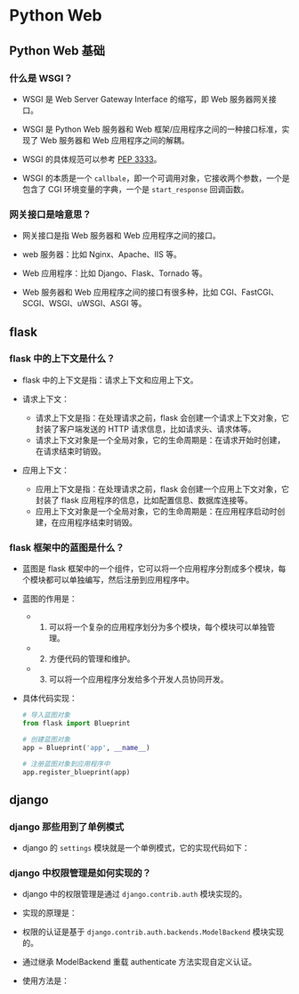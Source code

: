 # Python Web

## Python Web 基础

### 什么是 WSGI？

+ WSGI 是 Web Server Gateway Interface 的缩写，即 Web 服务器网关接口。

+ WSGI 是 Python Web 服务器和 Web 框架/应用程序之间的一种接口标准，实现了 Web 服务器和 Web 应用程序之间的解耦。

+ WSGI 的具体规范可以参考 [PEP 3333](https://www.python.org/dev/peps/pep-3333/)。

+ WSGI 的本质是一个 `callbale`，即一个可调用对象，它接收两个参数，一个是包含了 CGI 环境变量的字典，一个是 `start_response` 回调函数。

### 网关接口是啥意思？

+ 网关接口是指 Web 服务器和 Web 应用程序之间的接口。

+ web 服务器：比如 Nginx、Apache、IIS 等。

+ Web 应用程序：比如 Django、Flask、Tornado 等。

+ Web 服务器和 Web 应用程序之间的接口有很多种，比如 CGI、FastCGI、SCGI、WSGI、uWSGI、ASGI 等。

## flask


### flask 中的上下文是什么？

+ flask 中的上下文是指：请求上下文和应用上下文。

+ 请求上下文：
    + 请求上下文是指：在处理请求之前，flask 会创建一个请求上下文对象，它封装了客户端发送的 HTTP 请求信息，比如请求头、请求体等。
    + 请求上下文对象是一个全局对象，它的生命周期是：在请求开始时创建，在请求结束时销毁。

+ 应用上下文：
    + 应用上下文是指：在处理请求之前，flask 会创建一个应用上下文对象，它封装了 flask 应用程序的信息，比如配置信息、数据库连接等。
    + 应用上下文对象是一个全局对象，它的生命周期是：在应用程序启动时创建，在应用程序结束时销毁。


### flask 框架中的蓝图是什么？

+ 蓝图是 flask 框架中的一个组件，它可以将一个应用程序分割成多个模块，每个模块都可以单独编写，然后注册到应用程序中。

+ 蓝图的作用是：
    
    + 1. 可以将一个复杂的应用程序划分为多个模块，每个模块可以单独管理。
    + 2. 方便代码的管理和维护。
    + 3. 可以将一个应用程序分发给多个开发人员协同开发。

+ 具体代码实现：

    ```python
    # 导入蓝图对象
    from flask import Blueprint

    # 创建蓝图对象
    app = Blueprint('app', __name__)

    # 注册蓝图对象到应用程序中
    app.register_blueprint(app)
    ```

## django

### django 那些用到了单例模式

+ django 的 `settings` 模块就是一个单例模式，它的实现代码如下：

### django 中权限管理是如何实现的？

+ django 中的权限管理是通过 `django.contrib.auth` 模块实现的。

+ 实现的原理是：

+ 权限的认证是基于 `django.contrib.auth.backends.ModelBackend` 模块实现的。

+ 通过继承 ModelBackend 重载 authenticate 方法实现自定义认证。

+ 使用方法是：


